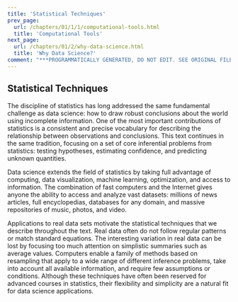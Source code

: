```yaml
---
title: 'Statistical Techniques'
prev_page:
  url: /chapters/01/1/1/computational-tools.html
  title: 'Computational Tools'
next_page:
  url: /chapters/01/2/why-data-science.html
  title: 'Why Data Science?'
comment: "***PROGRAMMATICALLY GENERATED, DO NOT EDIT. SEE ORIGINAL FILES IN /content***"
---
```

Statistical Techniques
----------------------

The discipline of statistics has long addressed the same fundamental challenge
as data science: how to draw robust conclusions about the world using incomplete
information. One of the most important contributions of statistics is a
consistent and precise vocabulary for describing the relationship between
observations and conclusions. This text continues in the same tradition,
focusing on a set of core inferential problems from statistics: testing
hypotheses, estimating confidence, and predicting unknown quantities.

Data science extends the field of statistics by taking full advantage of
computing, data visualization, machine learning, optimization, and access 
to information. The combination of fast computers and the Internet gives 
anyone the ability to access and analyze
vast datasets: millions of news articles, full encyclopedias, databases for
any domain, and massive repositories of music, photos, and video.

Applications to real data sets motivate the statistical techniques that we
describe throughout the text. Real data often do not follow regular patterns or
match standard equations. The interesting variation in real data can be lost by
focusing too much attention on simplistic summaries such as average values.
Computers enable a family of methods based on resampling that apply to a wide
range of different inference problems, take into account all available
information, and require few assumptions or conditions. Although these
techniques have often been reserved for advanced courses in statistics, their
flexibility and simplicity are a natural fit for data science applications.

